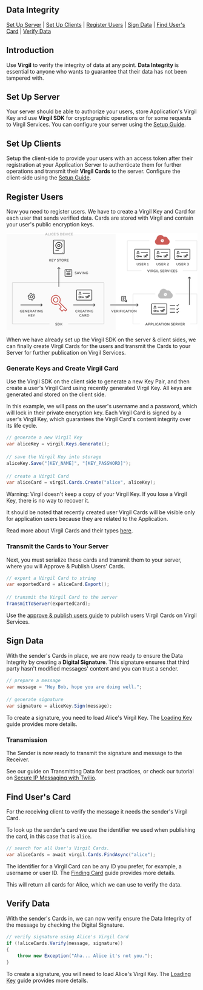## Data Integrity

[Set Up Server](#head1) | [Set Up Clients](#head2) | [Register Users](#head3) | [Sign Data](#head4) | [Find User's Card](#head5) | [Verify Data](#head6)

## Introduction

Use **Virgil** to verify the integrity of data at any point. **Data Integrity** is essential to anyone who wants to guarantee that their data has not been tampered with.


<!-- ![Virgil Signature Intro](/docs/img/Signature_introduction.png "Data integrity") -->


## <a name="head1"></a> Set Up Server
Your server should be able to authorize your users, store Application's Virgil Key and use **Virgil SDK** for cryptographic operations or for some requests to Virgil Services. You can configure your server using the [Setup Guide](/docs/guides/configuration/server.md).


## <a name="head2"></a> Set Up Clients
Setup the client-side to provide your users with an access token after their registration at your Application Server to authenticate them for further operations and transmit their **Virgil Cards** to the server. Configure the client-side using the [Setup Guide](/docs/guides/configuration/client.md).


## <a name="head3"></a> Register Users
Now you need to register users. We have to create a Virgil Key and Card for each user that sends verified data.
Cards are stored with Virgil and contain your user's public encryption keys.

![Virgil Card](/docs/img/Card_introduct.png "Create Virgil Card")

When we have already set up the Virgil SDK on the server & client sides, we can finally create Virgil Cards for the users and transmit the Cards to your Server for further publication on Virgil Services.


### Generate Keys and Create Virgil Card
Use the Virgil SDK on the client side to generate a new Key Pair, and then create a user's Virgil Card using recently generated Virgil Key. All keys are generated and stored on the client side.

In this example, we will pass on the user's username and a password, which will lock in their private encryption key. Each Virgil Card is signed by a user's Virgil Key, which guarantees the Virgil Card's content integrity over its life cycle.

```cs
// generate a new Virgil Key
var aliceKey = virgil.Keys.Generate();

// save the Virgil Key into storage
aliceKey.Save("[KEY_NAME]", "[KEY_PASSWORD]");

// create a Virgil Card
var aliceCard = virgil.Cards.Create("alice", aliceKey);
```

Warning: Virgil doesn't keep a copy of your Virgil Key. If you lose a Virgil Key, there is no way to recover it.

It should be noted that recently created user Virgil Cards will be visible only for application users because they are related to the Application.

Read more about Virgil Cards and their types [here](/docs/guides/virgil-card/creating-card.md).


### Transmit the Cards to Your Server

Next, you must serialize these cards and transmit them to your server, where you will Approve & Publish Users' Cards.

```cs
// export a Virgil Card to string
var exportedCard = aliceCard.Export();

// transmit the Virgil Card to the server
TransmitToServer(exportedCard);
```

Use the [approve & publish users guide](/docs/guides/configuration/server.md#-approve--publish-cards) to publish users Virgil Cards on Virgil Services.

## <a name="head4"></a> Sign Data

With the sender's Cards in place, we are now ready to ensure the Data Integrity by creating a **Digital Signature**. This signature ensures that third party hasn't modified messages' content and you can trust a sender.

```cs
// prepare a message
var message = "Hey Bob, hope you are doing well.";

// generate signature
var signature = aliceKey.Sign(message);
```

To create a signature, you need to load Alice's Virgil Key. The [Loading Key](/docs/guides/virgil-key/loading.md) guide provides more details.

### Transmission

The Sender is now ready to transmit the signature and message to the Receiver.

See our guide on Transmitting Data for best practices, or check our tutorial on [Secure IP Messaging with Twilio](https://github.com/VirgilSecurity/virgil-demo-twilio).


## <a name="head5"></a> Find User's Card

For the receiving client to verify the message it needs the sender's Virgil Card.

To look up the sender's card we use the identifier we used when publishing the card, in this case that is `alice`.

```cs
// search for all User's Virgil Cards.
var aliceCards = await virgil.Cards.FindAsync("alice");
```

The identifier for a Virgil Card can be any ID you prefer, for example, a username or user ID. The [Finding Card](/docs/guides/virgil-card/finding-cards.md) guide provides more details.

This will return all cards for Alice, which we can use to verify the data.


## <a name="head6"></a> Verify Data

With the sender's Cards in, we can now verify ensure the Data Integrity of the message by checking the Digital Signature.

```cs
// verify signature using Alice's Virgil Card
if (!aliceCards.Verify(message, signature))
{
    throw new Exception("Aha... Alice it's not you.");
}
```

To create a signature, you will need to load Alice's Virgil Key. The [Loading Key](/docs/guides/virgil-key/loading-key.md) guide provides more details.
